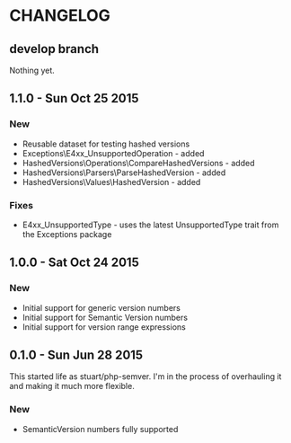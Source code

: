 # CHANGELOG

## develop branch

Nothing yet.

## 1.1.0 - Sun Oct 25 2015

### New

* Reusable dataset for testing hashed versions
* Exceptions\E4xx_UnsupportedOperation - added
* HashedVersions\Operations\CompareHashedVersions - added
* HashedVersions\Parsers\ParseHashedVersion - added
* HashedVersions\Values\HashedVersion - added

### Fixes

* E4xx_UnsupportedType - uses the latest UnsupportedType trait from the Exceptions package

## 1.0.0 - Sat Oct 24 2015

### New

* Initial support for generic version numbers
* Initial support for Semantic Version numbers
* Initial support for version range expressions

## 0.1.0 - Sun Jun 28 2015

This started life as stuart/php-semver. I'm in the process of overhauling it and making it much more flexible.

### New

* SemanticVersion numbers fully supported